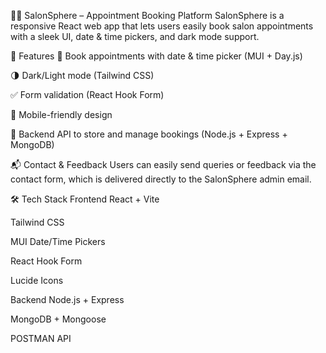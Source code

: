 💇‍♀️ SalonSphere – Appointment Booking Platform
SalonSphere is a responsive React web app that lets users easily book salon appointments with a sleek UI, date & time pickers, and dark mode support.

🚀 Features
📅 Book appointments with date & time picker (MUI + Day.js)

🌗 Dark/Light mode (Tailwind CSS)

✅ Form validation (React Hook Form)

📱 Mobile-friendly design

💾 Backend API to store and manage bookings (Node.js + Express + MongoDB)

📬 Contact & Feedback
Users can easily send queries or feedback via the contact form, which is delivered directly to the SalonSphere admin email.

🛠 Tech Stack
Frontend
React + Vite

Tailwind CSS

MUI Date/Time Pickers

React Hook Form

Lucide Icons

Backend
Node.js + Express

MongoDB + Mongoose

POSTMAN API


 

